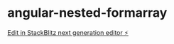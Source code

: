 # angular-nested-formarray

[Edit in StackBlitz next generation editor ⚡️](https://stackblitz.com/~/github.com/hanimohsen31/angular-nested-formarray)